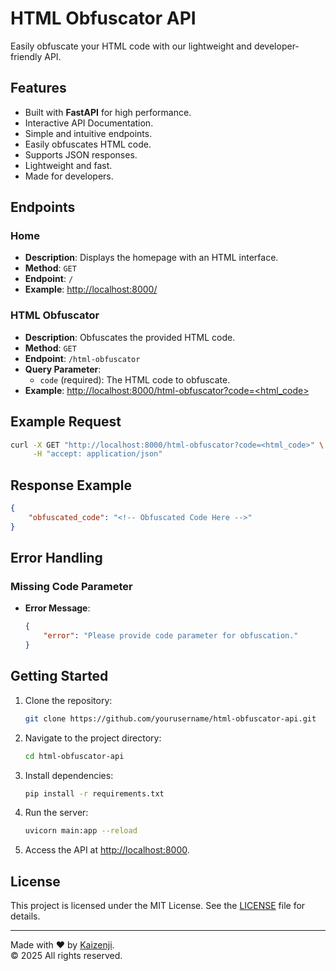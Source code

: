 # HTML Obfuscator API

Easily obfuscate your HTML code with our lightweight and developer-friendly API.

## Features

- Built with **FastAPI** for high performance.
- Interactive API Documentation.
- Simple and intuitive endpoints.
- Easily obfuscates HTML code.
- Supports JSON responses.
- Lightweight and fast.
- Made for developers.

## Endpoints

### Home
- **Description**: Displays the homepage with an HTML interface.
- **Method**: `GET`
- **Endpoint**: `/`
- **Example**: [http://localhost:8000/](http://localhost:8000/)

### HTML Obfuscator
- **Description**: Obfuscates the provided HTML code.
- **Method**: `GET`
- **Endpoint**: `/html-obfuscator`
- **Query Parameter**: 
  - `code` (required): The HTML code to obfuscate.
- **Example**: [http://localhost:8000/html-obfuscator?code=<html_code>](http://localhost:8000/html-obfuscator?code=<html_code>)

## Example Request

```bash
curl -X GET "http://localhost:8000/html-obfuscator?code=<html_code>" \
     -H "accept: application/json"
```

## Response Example

```json
{
    "obfuscated_code": "<!-- Obfuscated Code Here -->"
}
```

## Error Handling

### Missing Code Parameter
- **Error Message**:
  ```json
  {
      "error": "Please provide code parameter for obfuscation."
  }
  ```

## Getting Started

1. Clone the repository:
   ```bash
   git clone https://github.com/yourusername/html-obfuscator-api.git
   ```

2. Navigate to the project directory:
   ```bash
   cd html-obfuscator-api
   ```

3. Install dependencies:
   ```bash
   pip install -r requirements.txt
   ```

4. Run the server:
   ```bash
   uvicorn main:app --reload
   ```

5. Access the API at [http://localhost:8000](http://localhost:8000).

## License

This project is licensed under the MIT License. See the [LICENSE](LICENSE) file for details.

---

Made with ❤️ by [Kaizenji](https://kaizenji-info.pages.dev).  
&copy; 2025 All rights reserved.
